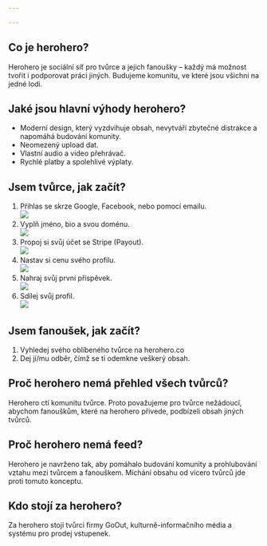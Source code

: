 ```yaml
---

---
```

## Co je herohero?

Herohero je sociální síť pro tvůrce a jejich fanoušky – každý má možnost tvořit i podporovat práci jiných. Budujeme komunitu, ve které jsou všichni na jedné lodi.

## Jaké jsou hlavní výhody herohero?

* Moderní design, který vyzdvihuje obsah, nevytváří zbytečné distrakce a napomáhá budování komunity.
* Neomezený upload dat.
* Vlastní audio a video přehrávač.
* Rychlé platby a spolehlivé výplaty.

## Jsem tvůrce, jak začít?

1. Přihlas se skrze Google, Facebook, nebo pomocí emailu.  
   ![](/images/1.png)
2. Vyplň jméno, bio a svou doménu.  
   ![](/images/2.png)
3. Propoj si svůj účet se Stripe (Payout).  
   ![](/images/3.png)
4. Nastav si cenu svého profilu.  
   ![](/images/4.png)
5. Nahraj svůj první příspěvek.  
   ![](/images/5.png)
6. Sdílej svůj profil.  
   ![](/images/7.png)

## Jsem fanoušek, jak začít?

1. Vyhledej svého oblíbeného tvůrce na herohero.co
2. Dej jí/mu odběr, čímž se ti odemkne veškerý obsah.

## Proč herohero nemá přehled všech tvůrců?

Herohero ctí komunitu tvůrce. Proto považujeme pro tvůrce nežádoucí, abychom fanouškům, které na herohero přivede, podbízeli obsah jiných tvůrců.

## Proč herohero nemá feed?

Herohero je navrženo tak, aby pomáhalo budování komunity a prohlubování vztahu mezi tvůrcem a fanouškem. Míchání obsahu od vícero tvůrců jde proti tomuto konceptu.

## Kdo stojí za herohero?

Za herohero stojí tvůrci firmy GoOut, kulturně-informačního média a systému pro prodej vstupenek.